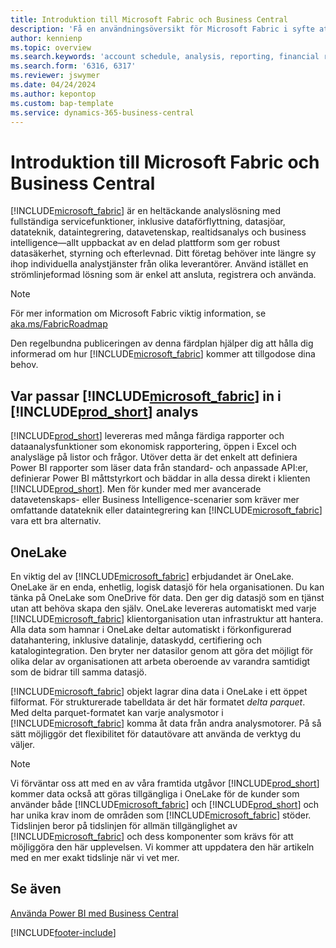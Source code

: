 ```yaml
---
title: Introduktion till Microsoft Fabric och Business Central
description: 'Få en användningsöversikt för Microsoft Fabric i syfte att få insikter, business intelligence och KPI:er från dina Business Central-data.'
author: kennienp
ms.topic: overview
ms.search.keywords: 'account schedule, analysis, reporting, financial report, business intelligence, KPI'
ms.search.form: '6316, 6317'
ms.reviewer: jswymer
ms.date: 04/24/2024
ms.author: kepontop
ms.custom: bap-template
ms.service: dynamics-365-business-central
---
```

# <a name="introduction-to-microsoft-fabric-and-business-central"></a>Introduktion till Microsoft Fabric och Business Central

[!INCLUDE[microsoft_fabric](includes/microsoft_fabric.md)] är en heltäckande analyslösning med fullständiga servicefunktioner, inklusive dataförflyttning, datasjöar, datateknik, dataintegrering, datavetenskap, realtidsanalys och business intelligence&mdash;allt uppbackat av en delad plattform som ger robust datasäkerhet, styrning och efterlevnad. Ditt företag behöver inte längre sy ihop individuella analystjänster från olika leverantörer. Använd istället en strömlinjeformad lösning som är enkel att ansluta, registrera och använda.

> [!NOTE]
> För mer information om Microsoft Fabric viktig information, se [aka.ms/FabricRoadmap](https://aka.ms/FabricRoadmap)
> 
> Den regelbundna publiceringen av denna färdplan hjälper dig att hålla dig informerad om hur [!INCLUDE[microsoft_fabric](includes/microsoft_fabric.md)] kommer att tillgodose dina behov.

## <a name="where-does--fit-into-includeprod_short-analytics"></a>Var passar [!INCLUDE[microsoft_fabric](includes/microsoft_fabric.md)] in i [!INCLUDE[prod_short](includes/prod_short.md)] analys

[!INCLUDE[prod_short](includes/prod_short.md)] levereras med många färdiga rapporter och dataanalysfunktioner som ekonomisk rapportering, öppen i Excel och analysläge på listor och frågor. Utöver detta är det enkelt att definiera Power BI rapporter som läser data från standard- och anpassade API:er, definierar Power BI måttstyrkort och bäddar in alla dessa direkt i klienten [!INCLUDE[prod_short](includes/prod_short.md)]. Men för kunder med mer avancerade datavetenskaps- eller Business Intelligence-scenarier som kräver mer omfattande datateknik eller dataintegrering kan [!INCLUDE[microsoft_fabric](includes/microsoft_fabric.md)] vara ett bra alternativ. 

## <a name="onelake"></a>OneLake

En viktig del av [!INCLUDE[microsoft_fabric](includes/microsoft_fabric.md)] erbjudandet är OneLake. OneLake är en enda, enhetlig, logisk datasjö för hela organisationen. Du kan tänka på OneLake som OneDrive för data. Den ger dig datasjö som en tjänst utan att behöva skapa den själv. OneLake levereras automatiskt med varje [!INCLUDE[microsoft_fabric](includes/microsoft_fabric.md)] klientorganisation utan infrastruktur att hantera. Alla data som hamnar i OneLake deltar automatiskt i förkonfigurerad datahantering, inklusive datalinje, dataskydd, certifiering och katalogintegration. Den bryter ner datasilor genom att göra det möjligt för olika delar av organisationen att arbeta oberoende av varandra samtidigt som de bidrar till samma datasjö.

[!INCLUDE[microsoft_fabric](includes/microsoft_fabric.md)] objekt lagrar dina data i OneLake i ett öppet filformat. För strukturerade tabelldata är det här formatet *delta parquet*. Med delta parquet-formatet kan varje analysmotor i [!INCLUDE[microsoft_fabric](includes/microsoft_fabric.md)] komma åt data från andra analysmotorer. På så sätt möjliggör det flexibilitet för datautövare att använda de verktyg du väljer.

> [!NOTE]
> Vi förväntar oss att med en av våra framtida utgåvor [!INCLUDE[prod_short](includes/prod_short.md)] kommer data också att göras tillgängliga i OneLake för de kunder som använder både [!INCLUDE[microsoft_fabric](includes/microsoft_fabric.md)] och [!INCLUDE[prod_short](includes/prod_short.md)] och har unika krav inom de områden som [!INCLUDE[microsoft_fabric](includes/microsoft_fabric.md)] stöder. Tidslinjen beror på tidslinjen för allmän tillgänglighet av [!INCLUDE[microsoft_fabric](includes/microsoft_fabric.md)] och dess komponenter som krävs för att möjliggöra den här upplevelsen. Vi kommer att uppdatera den här artikeln med en mer exakt tidslinje när vi vet mer.

## <a name="see-also"></a>Se även
[Använda Power BI med Business Central](admin-powerbi.md)   

[!INCLUDE[footer-include](includes/footer-banner.md)]
